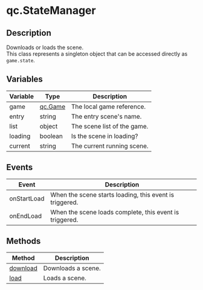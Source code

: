 # qc.StateManager

## Description
Downloads or loads the scene.  
This class represents a singleton object that can be accessed directly as `game.state`.   

## Variables
| Variable | Type | Description |
| ------------- |-------------|-------------|
| game | [qc.Game](../Game/README.md) | The local game reference. |
| entry | string | The entry scene's name. |
| list | object | The scene list of the game. |
| loading | boolean | Is the scene in loading? |
| current | string | The current running scene. |

## Events
| Event | Description |
| ------------- |-------------|
| onStartLoad | When the scene starts loading, this event is triggered. |
| onEndLoad | When the scene loads complete, this event is triggered. |

## Methods
| Method | Description |
| ------------- |-------------|
| [download](download.md) | Downloads a scene. |
| [load](load.md) | Loads a scene. |
